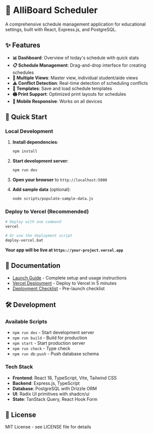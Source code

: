 # 📅 AlliBoard Scheduler

A comprehensive schedule management application for educational settings, built with React, Express.js, and PostgreSQL.

## ✨ Features

- **📊 Dashboard**: Overview of today's schedule with quick stats
- **📋 Schedule Management**: Drag-and-drop interface for creating schedules
- **👥 Multiple Views**: Master view, individual student/aide views
- **⚠️ Conflict Detection**: Real-time detection of scheduling conflicts
- **📄 Templates**: Save and load schedule templates
- **🖨️ Print Support**: Optimized print layouts for schedules
- **📱 Mobile Responsive**: Works on all devices

## 🚀 Quick Start

### Local Development

1. **Install dependencies**:

   ```bash
   npm install
   ```

2. **Start development server**:

   ```bash
   npm run dev
   ```

3. **Open your browser** to `http://localhost:5000`

4. **Add sample data** (optional):
   ```bash
   node scripts/populate-sample-data.js
   ```

### Deploy to Vercel (Recommended)

```bash
# Deploy with one command
vercel

# Or use the deployment script
deploy-vercel.bat
```

**Your app will be live at `https://your-project.vercel.app`**

## 📖 Documentation

- [Launch Guide](LAUNCH_GUIDE.md) - Complete setup and usage instructions
- [Vercel Deployment](VERCEL_DEPLOYMENT.md) - Deploy to Vercel in 5 minutes
- [Deployment Checklist](DEPLOYMENT_CHECKLIST.md) - Pre-launch checklist

## 🛠️ Development

### Available Scripts

- `npm run dev` - Start development server
- `npm run build` - Build for production
- `npm start` - Start production server
- `npm run check` - Type check
- `npm run db:push` - Push database schema

### Tech Stack

- **Frontend**: React 18, TypeScript, Vite, Tailwind CSS
- **Backend**: Express.js, TypeScript
- **Database**: PostgreSQL with Drizzle ORM
- **UI**: Radix UI primitives with shadcn/ui
- **State**: TanStack Query, React Hook Form

## 📝 License

MIT License - see LICENSE file for details
